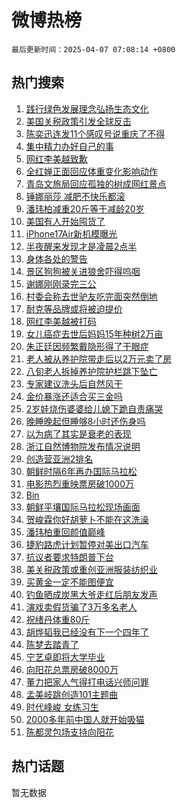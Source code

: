 # 微博热榜

`最后更新时间：2025-04-07 07:08:14 +0800`

## 热门搜索

1. [践行绿色发展理念弘扬生态文化](https://m.weibo.cn/search?containerid=100103type%3D1%26t%3D10%26q%3D%23%E8%B7%B5%E8%A1%8C%E7%BB%BF%E8%89%B2%E5%8F%91%E5%B1%95%E7%90%86%E5%BF%B5%E5%BC%98%E6%89%AC%E7%94%9F%E6%80%81%E6%96%87%E5%8C%96%23&stream_entry_id=51&isnewpage=1&extparam=seat%3D1%26stream_entry_id%3D51%26cate%3D10103%26dgr%3D0%26pos%3D0%26filter_type%3Drealtimehot%26q%3D%2523%25E8%25B7%25B5%25E8%25A1%258C%25E7%25BB%25BF%25E8%2589%25B2%25E5%258F%2591%25E5%25B1%2595%25E7%2590%2586%25E5%25BF%25B5%25E5%25BC%2598%25E6%2589%25AC%25E7%2594%259F%25E6%2580%2581%25E6%2596%2587%25E5%258C%2596%2523%26c_type%3D51%26display_time%3D1743980893%26pre_seqid%3D1743980893124025683525)
1. [美国关税政策引发全球反击](https://m.weibo.cn/search?containerid=100103type%3D1%26t%3D10%26q%3D%23%E7%BE%8E%E5%9B%BD%E5%85%B3%E7%A8%8E%E6%94%BF%E7%AD%96%E5%BC%95%E5%8F%91%E5%85%A8%E7%90%83%E5%8F%8D%E5%87%BB%23&stream_entry_id=31&isnewpage=1&extparam=seat%3D1%26flag%3D2%26pos%3D0%26filter_type%3Drealtimehot%26c_type%3D31%26stream_entry_id%3D31%26q%3D%2523%25E7%25BE%258E%25E5%259B%25BD%25E5%2585%25B3%25E7%25A8%258E%25E6%2594%25BF%25E7%25AD%2596%25E5%25BC%2595%25E5%258F%2591%25E5%2585%25A8%25E7%2590%2583%25E5%258F%258D%25E5%2587%25BB%2523%26dgr%3D0%26band_rank%3D1%26lcate%3D5001%26cate%3D5001%26realpos%3D1%26display_time%3D1743980893%26pre_seqid%3D1743980893124025683525)
1. [陈奕迅连发11个感叹号说重庆了不得](https://m.weibo.cn/search?containerid=100103type%3D1%26t%3D10%26q%3D%E9%99%88%E5%A5%95%E8%BF%85%E8%BF%9E%E5%8F%9111%E4%B8%AA%E6%84%9F%E5%8F%B9%E5%8F%B7%E8%AF%B4%E9%87%8D%E5%BA%86%E4%BA%86%E4%B8%8D%E5%BE%97&stream_entry_id=31&isnewpage=1&extparam=seat%3D1%26flag%3D2%26pos%3D1%26filter_type%3Drealtimehot%26c_type%3D31%26stream_entry_id%3D31%26q%3D%25E9%2599%2588%25E5%25A5%2595%25E8%25BF%2585%25E8%25BF%259E%25E5%258F%259111%25E4%25B8%25AA%25E6%2584%259F%25E5%258F%25B9%25E5%258F%25B7%25E8%25AF%25B4%25E9%2587%258D%25E5%25BA%2586%25E4%25BA%2586%25E4%25B8%258D%25E5%25BE%2597%26dgr%3D0%26band_rank%3D2%26lcate%3D5001%26cate%3D5001%26realpos%3D2%26display_time%3D1743980893%26pre_seqid%3D1743980893124025683525)
1. [集中精力办好自己的事](https://m.weibo.cn/search?containerid=100103type%3D1%26t%3D10%26q%3D%23%E9%9B%86%E4%B8%AD%E7%B2%BE%E5%8A%9B%E5%8A%9E%E5%A5%BD%E8%87%AA%E5%B7%B1%E7%9A%84%E4%BA%8B%23&stream_entry_id=31&isnewpage=1&extparam=seat%3D1%26flag%3D0%26pos%3D2%26filter_type%3Drealtimehot%26c_type%3D31%26stream_entry_id%3D31%26q%3D%2523%25E9%259B%2586%25E4%25B8%25AD%25E7%25B2%25BE%25E5%258A%259B%25E5%258A%259E%25E5%25A5%25BD%25E8%2587%25AA%25E5%25B7%25B1%25E7%259A%2584%25E4%25BA%258B%2523%26dgr%3D0%26band_rank%3D3%26lcate%3D5001%26cate%3D5001%26realpos%3D3%26display_time%3D1743980893%26pre_seqid%3D1743980893124025683525)
1. [网红李美越致歉](https://m.weibo.cn/search?containerid=100103type%3D1%26t%3D10%26q%3D%23%E7%BD%91%E7%BA%A2%E6%9D%8E%E7%BE%8E%E8%B6%8A%E8%87%B4%E6%AD%89%23&stream_entry_id=31&isnewpage=1&extparam=seat%3D1%26flag%3D2%26pos%3D3%26filter_type%3Drealtimehot%26c_type%3D31%26stream_entry_id%3D31%26q%3D%2523%25E7%25BD%2591%25E7%25BA%25A2%25E6%259D%258E%25E7%25BE%258E%25E8%25B6%258A%25E8%2587%25B4%25E6%25AD%2589%2523%26dgr%3D0%26band_rank%3D4%26lcate%3D5001%26cate%3D5001%26realpos%3D4%26display_time%3D1743980893%26pre_seqid%3D1743980893124025683525)
1. [全红婵正面回应体重变化影响动作](https://m.weibo.cn/search?containerid=100103type%3D1%26t%3D10%26q%3D%23%E5%85%A8%E7%BA%A2%E5%A9%B5%E6%AD%A3%E9%9D%A2%E5%9B%9E%E5%BA%94%E4%BD%93%E9%87%8D%E5%8F%98%E5%8C%96%E5%BD%B1%E5%93%8D%E5%8A%A8%E4%BD%9C%23&stream_entry_id=31&isnewpage=1&extparam=seat%3D1%26flag%3D0%26pos%3D4%26filter_type%3Drealtimehot%26c_type%3D31%26stream_entry_id%3D31%26q%3D%2523%25E5%2585%25A8%25E7%25BA%25A2%25E5%25A9%25B5%25E6%25AD%25A3%25E9%259D%25A2%25E5%259B%259E%25E5%25BA%2594%25E4%25BD%2593%25E9%2587%258D%25E5%258F%2598%25E5%258C%2596%25E5%25BD%25B1%25E5%2593%258D%25E5%258A%25A8%25E4%25BD%259C%2523%26dgr%3D0%26band_rank%3D5%26lcate%3D5001%26cate%3D5001%26realpos%3D5%26display_time%3D1743980893%26pre_seqid%3D1743980893124025683525)
1. [青岛文旅局回应孤独的树成网红景点](https://m.weibo.cn/search?containerid=100103type%3D1%26t%3D10%26q%3D%23%E9%9D%92%E5%B2%9B%E6%96%87%E6%97%85%E5%B1%80%E5%9B%9E%E5%BA%94%E5%AD%A4%E7%8B%AC%E7%9A%84%E6%A0%91%E6%88%90%E7%BD%91%E7%BA%A2%E6%99%AF%E7%82%B9%23&stream_entry_id=31&isnewpage=1&extparam=seat%3D1%26flag%3D0%26pos%3D5%26filter_type%3Drealtimehot%26c_type%3D31%26stream_entry_id%3D31%26q%3D%2523%25E9%259D%2592%25E5%25B2%259B%25E6%2596%2587%25E6%2597%2585%25E5%25B1%2580%25E5%259B%259E%25E5%25BA%2594%25E5%25AD%25A4%25E7%258B%25AC%25E7%259A%2584%25E6%25A0%2591%25E6%2588%2590%25E7%25BD%2591%25E7%25BA%25A2%25E6%2599%25AF%25E7%2582%25B9%2523%26dgr%3D0%26band_rank%3D6%26lcate%3D5001%26cate%3D5001%26realpos%3D6%26display_time%3D1743980893%26pre_seqid%3D1743980893124025683525)
1. [锤娜丽莎 减肥不快乐都滚](https://m.weibo.cn/search?containerid=100103type%3D1%26t%3D10%26q%3D%E9%94%A4%E5%A8%9C%E4%B8%BD%E8%8E%8E+%E5%87%8F%E8%82%A5%E4%B8%8D%E5%BF%AB%E4%B9%90%E9%83%BD%E6%BB%9A&stream_entry_id=31&isnewpage=1&extparam=seat%3D1%26flag%3D2%26pos%3D6%26filter_type%3Drealtimehot%26c_type%3D31%26stream_entry_id%3D31%26q%3D%25E9%2594%25A4%25E5%25A8%259C%25E4%25B8%25BD%25E8%258E%258E%2520%25E5%2587%258F%25E8%2582%25A5%25E4%25B8%258D%25E5%25BF%25AB%25E4%25B9%2590%25E9%2583%25BD%25E6%25BB%259A%26dgr%3D0%26band_rank%3D7%26lcate%3D5001%26cate%3D5001%26realpos%3D7%26display_time%3D1743980893%26pre_seqid%3D1743980893124025683525)
1. [潘玮柏减重20斤等于减龄20岁](https://m.weibo.cn/search?containerid=100103type%3D1%26t%3D10%26q%3D%E6%BD%98%E7%8E%AE%E6%9F%8F%E5%87%8F%E9%87%8D20%E6%96%A4%E7%AD%89%E4%BA%8E%E5%87%8F%E9%BE%8420%E5%B2%81&stream_entry_id=31&isnewpage=1&extparam=seat%3D1%26flag%3D2%26pos%3D7%26filter_type%3Drealtimehot%26c_type%3D31%26stream_entry_id%3D31%26q%3D%25E6%25BD%2598%25E7%258E%25AE%25E6%259F%258F%25E5%2587%258F%25E9%2587%258D20%25E6%2596%25A4%25E7%25AD%2589%25E4%25BA%258E%25E5%2587%258F%25E9%25BE%258420%25E5%25B2%2581%26dgr%3D0%26band_rank%3D8%26lcate%3D5001%26cate%3D5001%26realpos%3D8%26display_time%3D1743980893%26pre_seqid%3D1743980893124025683525)
1. [美国有人开始囤货了](https://m.weibo.cn/search?containerid=100103type%3D1%26t%3D10%26q%3D%23%E7%BE%8E%E5%9B%BD%E6%9C%89%E4%BA%BA%E5%BC%80%E5%A7%8B%E5%9B%A4%E8%B4%A7%E4%BA%86%23&stream_entry_id=31&isnewpage=1&extparam=seat%3D1%26flag%3D0%26pos%3D8%26filter_type%3Drealtimehot%26c_type%3D31%26stream_entry_id%3D31%26q%3D%2523%25E7%25BE%258E%25E5%259B%25BD%25E6%259C%2589%25E4%25BA%25BA%25E5%25BC%2580%25E5%25A7%258B%25E5%259B%25A4%25E8%25B4%25A7%25E4%25BA%2586%2523%26dgr%3D0%26band_rank%3D9%26lcate%3D5001%26cate%3D5001%26realpos%3D9%26display_time%3D1743980893%26pre_seqid%3D1743980893124025683525)
1. [iPhone17Air新机模曝光](https://m.weibo.cn/search?containerid=100103type%3D1%26t%3D10%26q%3D%23iPhone17Air%E6%96%B0%E6%9C%BA%E6%A8%A1%E6%9B%9D%E5%85%89%23&stream_entry_id=31&isnewpage=1&extparam=seat%3D1%26flag%3D1%26pos%3D9%26filter_type%3Drealtimehot%26c_type%3D31%26stream_entry_id%3D31%26q%3D%2523iPhone17Air%25E6%2596%25B0%25E6%259C%25BA%25E6%25A8%25A1%25E6%259B%259D%25E5%2585%2589%2523%26dgr%3D0%26band_rank%3D10%26lcate%3D5001%26cate%3D5001%26realpos%3D10%26display_time%3D1743980893%26pre_seqid%3D1743980893124025683525)
1. [半夜醒来发现才是凌晨2点半](https://m.weibo.cn/search?containerid=100103type%3D1%26t%3D10%26q%3D%E5%8D%8A%E5%A4%9C%E9%86%92%E6%9D%A5%E5%8F%91%E7%8E%B0%E6%89%8D%E6%98%AF%E5%87%8C%E6%99%A82%E7%82%B9%E5%8D%8A&stream_entry_id=31&isnewpage=1&extparam=seat%3D1%26flag%3D2%26pos%3D10%26filter_type%3Drealtimehot%26c_type%3D31%26stream_entry_id%3D31%26q%3D%25E5%258D%258A%25E5%25A4%259C%25E9%2586%2592%25E6%259D%25A5%25E5%258F%2591%25E7%258E%25B0%25E6%2589%258D%25E6%2598%25AF%25E5%2587%258C%25E6%2599%25A82%25E7%2582%25B9%25E5%258D%258A%26dgr%3D0%26band_rank%3D11%26lcate%3D5001%26cate%3D5001%26realpos%3D11%26display_time%3D1743980893%26pre_seqid%3D1743980893124025683525)
1. [身体各处的警告](https://m.weibo.cn/search?containerid=100103type%3D1%26t%3D10%26q%3D%E8%BA%AB%E4%BD%93%E5%90%84%E5%A4%84%E7%9A%84%E8%AD%A6%E5%91%8A&stream_entry_id=31&isnewpage=1&extparam=seat%3D1%26flag%3D0%26pos%3D11%26filter_type%3Drealtimehot%26c_type%3D31%26stream_entry_id%3D31%26q%3D%25E8%25BA%25AB%25E4%25BD%2593%25E5%2590%2584%25E5%25A4%2584%25E7%259A%2584%25E8%25AD%25A6%25E5%2591%258A%26dgr%3D0%26band_rank%3D12%26lcate%3D5001%26cate%3D5001%26realpos%3D12%26display_time%3D1743980893%26pre_seqid%3D1743980893124025683525)
1. [景区狗狗被关进狼舍吓得呜咽](https://m.weibo.cn/search?containerid=100103type%3D1%26t%3D10%26q%3D%23%E6%99%AF%E5%8C%BA%E7%8B%97%E7%8B%97%E8%A2%AB%E5%85%B3%E8%BF%9B%E7%8B%BC%E8%88%8D%E5%90%93%E5%BE%97%E5%91%9C%E5%92%BD%23&stream_entry_id=31&isnewpage=1&extparam=seat%3D1%26flag%3D0%26pos%3D12%26filter_type%3Drealtimehot%26c_type%3D31%26stream_entry_id%3D31%26q%3D%2523%25E6%2599%25AF%25E5%258C%25BA%25E7%258B%2597%25E7%258B%2597%25E8%25A2%25AB%25E5%2585%25B3%25E8%25BF%259B%25E7%258B%25BC%25E8%2588%258D%25E5%2590%2593%25E5%25BE%2597%25E5%2591%259C%25E5%2592%25BD%2523%26dgr%3D0%26band_rank%3D13%26lcate%3D5001%26cate%3D5001%26realpos%3D13%26display_time%3D1743980893%26pre_seqid%3D1743980893124025683525)
1. [谢娜刚刚录完三公](https://m.weibo.cn/search?containerid=100103type%3D1%26t%3D10%26q%3D%23%E8%B0%A2%E5%A8%9C%E5%88%9A%E5%88%9A%E5%BD%95%E5%AE%8C%E4%B8%89%E5%85%AC%23&stream_entry_id=31&isnewpage=1&extparam=seat%3D1%26flag%3D0%26pos%3D13%26filter_type%3Drealtimehot%26c_type%3D31%26stream_entry_id%3D31%26q%3D%2523%25E8%25B0%25A2%25E5%25A8%259C%25E5%2588%259A%25E5%2588%259A%25E5%25BD%2595%25E5%25AE%258C%25E4%25B8%2589%25E5%2585%25AC%2523%26dgr%3D0%26band_rank%3D14%26lcate%3D5001%26cate%3D5001%26realpos%3D14%26display_time%3D1743980893%26pre_seqid%3D1743980893124025683525)
1. [村委会称去世驴友吃完面突然倒地](https://m.weibo.cn/search?containerid=100103type%3D1%26t%3D10%26q%3D%23%E6%9D%91%E5%A7%94%E4%BC%9A%E7%A7%B0%E5%8E%BB%E4%B8%96%E9%A9%B4%E5%8F%8B%E5%90%83%E5%AE%8C%E9%9D%A2%E7%AA%81%E7%84%B6%E5%80%92%E5%9C%B0%23&stream_entry_id=31&isnewpage=1&extparam=seat%3D1%26flag%3D0%26pos%3D14%26filter_type%3Drealtimehot%26c_type%3D31%26stream_entry_id%3D31%26q%3D%2523%25E6%259D%2591%25E5%25A7%2594%25E4%25BC%259A%25E7%25A7%25B0%25E5%258E%25BB%25E4%25B8%2596%25E9%25A9%25B4%25E5%258F%258B%25E5%2590%2583%25E5%25AE%258C%25E9%259D%25A2%25E7%25AA%2581%25E7%2584%25B6%25E5%2580%2592%25E5%259C%25B0%2523%26dgr%3D0%26band_rank%3D15%26lcate%3D5001%26cate%3D5001%26realpos%3D15%26display_time%3D1743980893%26pre_seqid%3D1743980893124025683525)
1. [耐克等品牌或将被迫提价](https://m.weibo.cn/search?containerid=100103type%3D1%26t%3D10%26q%3D%23%E8%80%90%E5%85%8B%E7%AD%89%E5%93%81%E7%89%8C%E6%88%96%E5%B0%86%E8%A2%AB%E8%BF%AB%E6%8F%90%E4%BB%B7%23&stream_entry_id=31&isnewpage=1&extparam=seat%3D1%26flag%3D0%26pos%3D15%26filter_type%3Drealtimehot%26c_type%3D31%26stream_entry_id%3D31%26q%3D%2523%25E8%2580%2590%25E5%2585%258B%25E7%25AD%2589%25E5%2593%2581%25E7%2589%258C%25E6%2588%2596%25E5%25B0%2586%25E8%25A2%25AB%25E8%25BF%25AB%25E6%258F%2590%25E4%25BB%25B7%2523%26dgr%3D0%26band_rank%3D16%26lcate%3D5001%26cate%3D5001%26realpos%3D16%26display_time%3D1743980893%26pre_seqid%3D1743980893124025683525)
1. [网红李美越被打码](https://m.weibo.cn/search?containerid=100103type%3D1%26t%3D10%26q%3D%23%E7%BD%91%E7%BA%A2%E6%9D%8E%E7%BE%8E%E8%B6%8A%E8%A2%AB%E6%89%93%E7%A0%81%23&stream_entry_id=31&isnewpage=1&extparam=seat%3D1%26flag%3D0%26pos%3D16%26filter_type%3Drealtimehot%26c_type%3D31%26stream_entry_id%3D31%26q%3D%2523%25E7%25BD%2591%25E7%25BA%25A2%25E6%259D%258E%25E7%25BE%258E%25E8%25B6%258A%25E8%25A2%25AB%25E6%2589%2593%25E7%25A0%2581%2523%26dgr%3D0%26band_rank%3D17%26lcate%3D5001%26cate%3D5001%26realpos%3D17%26display_time%3D1743980893%26pre_seqid%3D1743980893124025683525)
1. [女儿癌症去世后妈妈15年种树2万亩](https://m.weibo.cn/search?containerid=100103type%3D1%26t%3D10%26q%3D%23%E5%A5%B3%E5%84%BF%E7%99%8C%E7%97%87%E5%8E%BB%E4%B8%96%E5%90%8E%E5%A6%88%E5%A6%8815%E5%B9%B4%E7%A7%8D%E6%A0%912%E4%B8%87%E4%BA%A9%23&stream_entry_id=31&isnewpage=1&extparam=seat%3D1%26flag%3D0%26pos%3D17%26filter_type%3Drealtimehot%26c_type%3D31%26stream_entry_id%3D31%26q%3D%2523%25E5%25A5%25B3%25E5%2584%25BF%25E7%2599%258C%25E7%2597%2587%25E5%258E%25BB%25E4%25B8%2596%25E5%2590%258E%25E5%25A6%2588%25E5%25A6%258815%25E5%25B9%25B4%25E7%25A7%258D%25E6%25A0%25912%25E4%25B8%2587%25E4%25BA%25A9%2523%26dgr%3D0%26band_rank%3D18%26lcate%3D5001%26cate%3D5001%26realpos%3D18%26display_time%3D1743980893%26pre_seqid%3D1743980893124025683525)
1. [朱正廷因频繁戴隐形得了干眼症](https://m.weibo.cn/search?containerid=100103type%3D1%26t%3D10%26q%3D%23%E6%9C%B1%E6%AD%A3%E5%BB%B7%E5%9B%A0%E9%A2%91%E7%B9%81%E6%88%B4%E9%9A%90%E5%BD%A2%E5%BE%97%E4%BA%86%E5%B9%B2%E7%9C%BC%E7%97%87%23&stream_entry_id=31&isnewpage=1&extparam=seat%3D1%26flag%3D0%26pos%3D18%26filter_type%3Drealtimehot%26c_type%3D31%26stream_entry_id%3D31%26q%3D%2523%25E6%259C%25B1%25E6%25AD%25A3%25E5%25BB%25B7%25E5%259B%25A0%25E9%25A2%2591%25E7%25B9%2581%25E6%2588%25B4%25E9%259A%2590%25E5%25BD%25A2%25E5%25BE%2597%25E4%25BA%2586%25E5%25B9%25B2%25E7%259C%25BC%25E7%2597%2587%2523%26dgr%3D0%26band_rank%3D19%26lcate%3D5001%26cate%3D5001%26realpos%3D19%26display_time%3D1743980893%26pre_seqid%3D1743980893124025683525)
1. [老人被从养护院带走后以2万元卖了房](https://m.weibo.cn/search?containerid=100103type%3D1%26t%3D10%26q%3D%23%E8%80%81%E4%BA%BA%E8%A2%AB%E4%BB%8E%E5%85%BB%E6%8A%A4%E9%99%A2%E5%B8%A6%E8%B5%B0%E5%90%8E%E4%BB%A52%E4%B8%87%E5%85%83%E5%8D%96%E4%BA%86%E6%88%BF%23&stream_entry_id=31&isnewpage=1&extparam=seat%3D1%26flag%3D0%26pos%3D19%26filter_type%3Drealtimehot%26c_type%3D31%26stream_entry_id%3D31%26q%3D%2523%25E8%2580%2581%25E4%25BA%25BA%25E8%25A2%25AB%25E4%25BB%258E%25E5%2585%25BB%25E6%258A%25A4%25E9%2599%25A2%25E5%25B8%25A6%25E8%25B5%25B0%25E5%2590%258E%25E4%25BB%25A52%25E4%25B8%2587%25E5%2585%2583%25E5%258D%2596%25E4%25BA%2586%25E6%2588%25BF%2523%26dgr%3D0%26band_rank%3D20%26lcate%3D5001%26cate%3D5001%26realpos%3D20%26display_time%3D1743980893%26pre_seqid%3D1743980893124025683525)
1. [八旬老人拆掉养护院护栏跳下坠亡](https://m.weibo.cn/search?containerid=100103type%3D1%26t%3D10%26q%3D%23%E5%85%AB%E6%97%AC%E8%80%81%E4%BA%BA%E6%8B%86%E6%8E%89%E5%85%BB%E6%8A%A4%E9%99%A2%E6%8A%A4%E6%A0%8F%E8%B7%B3%E4%B8%8B%E5%9D%A0%E4%BA%A1%23&stream_entry_id=31&isnewpage=1&extparam=seat%3D1%26flag%3D0%26pos%3D20%26filter_type%3Drealtimehot%26c_type%3D31%26stream_entry_id%3D31%26q%3D%2523%25E5%2585%25AB%25E6%2597%25AC%25E8%2580%2581%25E4%25BA%25BA%25E6%258B%2586%25E6%258E%2589%25E5%2585%25BB%25E6%258A%25A4%25E9%2599%25A2%25E6%258A%25A4%25E6%25A0%258F%25E8%25B7%25B3%25E4%25B8%258B%25E5%259D%25A0%25E4%25BA%25A1%2523%26dgr%3D0%26band_rank%3D21%26lcate%3D5001%26cate%3D5001%26realpos%3D21%26display_time%3D1743980893%26pre_seqid%3D1743980893124025683525)
1. [专家建议洗头后自然风干](https://m.weibo.cn/search?containerid=100103type%3D1%26t%3D10%26q%3D%23%E4%B8%93%E5%AE%B6%E5%BB%BA%E8%AE%AE%E6%B4%97%E5%A4%B4%E5%90%8E%E8%87%AA%E7%84%B6%E9%A3%8E%E5%B9%B2%23&stream_entry_id=31&isnewpage=1&extparam=seat%3D1%26flag%3D0%26pos%3D21%26filter_type%3Drealtimehot%26c_type%3D31%26stream_entry_id%3D31%26q%3D%2523%25E4%25B8%2593%25E5%25AE%25B6%25E5%25BB%25BA%25E8%25AE%25AE%25E6%25B4%2597%25E5%25A4%25B4%25E5%2590%258E%25E8%2587%25AA%25E7%2584%25B6%25E9%25A3%258E%25E5%25B9%25B2%2523%26dgr%3D0%26band_rank%3D22%26lcate%3D5001%26cate%3D5001%26realpos%3D22%26display_time%3D1743980893%26pre_seqid%3D1743980893124025683525)
1. [金价暴涨还适合买三金吗](https://m.weibo.cn/search?containerid=100103type%3D1%26t%3D10%26q%3D%E9%87%91%E4%BB%B7%E6%9A%B4%E6%B6%A8%E8%BF%98%E9%80%82%E5%90%88%E4%B9%B0%E4%B8%89%E9%87%91%E5%90%97&stream_entry_id=31&isnewpage=1&extparam=seat%3D1%26flag%3D0%26pos%3D22%26filter_type%3Drealtimehot%26c_type%3D31%26stream_entry_id%3D31%26q%3D%25E9%2587%2591%25E4%25BB%25B7%25E6%259A%25B4%25E6%25B6%25A8%25E8%25BF%2598%25E9%2580%2582%25E5%2590%2588%25E4%25B9%25B0%25E4%25B8%2589%25E9%2587%2591%25E5%2590%2597%26dgr%3D0%26band_rank%3D23%26lcate%3D5001%26cate%3D5001%26realpos%3D23%26display_time%3D1743980893%26pre_seqid%3D1743980893124025683525)
1. [2岁娃烧伤婆婆给儿媳下跪自责痛哭](https://m.weibo.cn/search?containerid=100103type%3D1%26t%3D10%26q%3D%232%E5%B2%81%E5%A8%83%E7%83%A7%E4%BC%A4%E5%A9%86%E5%A9%86%E7%BB%99%E5%84%BF%E5%AA%B3%E4%B8%8B%E8%B7%AA%E8%87%AA%E8%B4%A3%E7%97%9B%E5%93%AD%23&stream_entry_id=31&isnewpage=1&extparam=seat%3D1%26flag%3D0%26pos%3D23%26filter_type%3Drealtimehot%26c_type%3D31%26stream_entry_id%3D31%26q%3D%25232%25E5%25B2%2581%25E5%25A8%2583%25E7%2583%25A7%25E4%25BC%25A4%25E5%25A9%2586%25E5%25A9%2586%25E7%25BB%2599%25E5%2584%25BF%25E5%25AA%25B3%25E4%25B8%258B%25E8%25B7%25AA%25E8%2587%25AA%25E8%25B4%25A3%25E7%2597%259B%25E5%2593%25AD%2523%26dgr%3D0%26band_rank%3D24%26lcate%3D5001%26cate%3D5001%26realpos%3D24%26display_time%3D1743980893%26pre_seqid%3D1743980893124025683525)
1. [晚睡晚起但睡够8小时还伤身吗](https://m.weibo.cn/search?containerid=100103type%3D1%26t%3D10%26q%3D%23%E6%99%9A%E7%9D%A1%E6%99%9A%E8%B5%B7%E4%BD%86%E7%9D%A1%E5%A4%9F8%E5%B0%8F%E6%97%B6%E8%BF%98%E4%BC%A4%E8%BA%AB%E5%90%97%23&stream_entry_id=31&isnewpage=1&extparam=seat%3D1%26flag%3D0%26pos%3D24%26filter_type%3Drealtimehot%26c_type%3D31%26stream_entry_id%3D31%26q%3D%2523%25E6%2599%259A%25E7%259D%25A1%25E6%2599%259A%25E8%25B5%25B7%25E4%25BD%2586%25E7%259D%25A1%25E5%25A4%259F8%25E5%25B0%258F%25E6%2597%25B6%25E8%25BF%2598%25E4%25BC%25A4%25E8%25BA%25AB%25E5%2590%2597%2523%26dgr%3D0%26band_rank%3D25%26lcate%3D5001%26cate%3D5001%26realpos%3D25%26display_time%3D1743980893%26pre_seqid%3D1743980893124025683525)
1. [以为病了其实是衰老的表现](https://m.weibo.cn/search?containerid=100103type%3D1%26t%3D10%26q%3D%23%E4%BB%A5%E4%B8%BA%E7%97%85%E4%BA%86%E5%85%B6%E5%AE%9E%E6%98%AF%E8%A1%B0%E8%80%81%E7%9A%84%E8%A1%A8%E7%8E%B0%23&stream_entry_id=31&isnewpage=1&extparam=seat%3D1%26flag%3D0%26pos%3D25%26filter_type%3Drealtimehot%26c_type%3D31%26stream_entry_id%3D31%26q%3D%2523%25E4%25BB%25A5%25E4%25B8%25BA%25E7%2597%2585%25E4%25BA%2586%25E5%2585%25B6%25E5%25AE%259E%25E6%2598%25AF%25E8%25A1%25B0%25E8%2580%2581%25E7%259A%2584%25E8%25A1%25A8%25E7%258E%25B0%2523%26dgr%3D0%26band_rank%3D26%26lcate%3D5001%26cate%3D5001%26realpos%3D26%26display_time%3D1743980893%26pre_seqid%3D1743980893124025683525)
1. [浙江自然博物院发布情况说明](https://m.weibo.cn/search?containerid=100103type%3D1%26t%3D10%26q%3D%23%E6%B5%99%E6%B1%9F%E8%87%AA%E7%84%B6%E5%8D%9A%E7%89%A9%E9%99%A2%E5%8F%91%E5%B8%83%E6%83%85%E5%86%B5%E8%AF%B4%E6%98%8E%23&stream_entry_id=31&isnewpage=1&extparam=seat%3D1%26flag%3D0%26pos%3D26%26filter_type%3Drealtimehot%26c_type%3D31%26stream_entry_id%3D31%26q%3D%2523%25E6%25B5%2599%25E6%25B1%259F%25E8%2587%25AA%25E7%2584%25B6%25E5%258D%259A%25E7%2589%25A9%25E9%2599%25A2%25E5%258F%2591%25E5%25B8%2583%25E6%2583%2585%25E5%2586%25B5%25E8%25AF%25B4%25E6%2598%258E%2523%26dgr%3D0%26band_rank%3D27%26lcate%3D5001%26cate%3D5001%26realpos%3D27%26display_time%3D1743980893%26pre_seqid%3D1743980893124025683525)
1. [创造营亚洲2排名](https://m.weibo.cn/search?containerid=100103type%3D1%26t%3D10%26q%3D%23%E5%88%9B%E9%80%A0%E8%90%A5%E4%BA%9A%E6%B4%B22%E6%8E%92%E5%90%8D%23&stream_entry_id=31&isnewpage=1&extparam=seat%3D1%26flag%3D0%26pos%3D27%26filter_type%3Drealtimehot%26c_type%3D31%26stream_entry_id%3D31%26q%3D%2523%25E5%2588%259B%25E9%2580%25A0%25E8%2590%25A5%25E4%25BA%259A%25E6%25B4%25B22%25E6%258E%2592%25E5%2590%258D%2523%26dgr%3D0%26band_rank%3D28%26lcate%3D5001%26cate%3D5001%26realpos%3D28%26display_time%3D1743980893%26pre_seqid%3D1743980893124025683525)
1. [朝鲜时隔6年再办国际马拉松](https://m.weibo.cn/search?containerid=100103type%3D1%26t%3D10%26q%3D%23%E6%9C%9D%E9%B2%9C%E6%97%B6%E9%9A%946%E5%B9%B4%E5%86%8D%E5%8A%9E%E5%9B%BD%E9%99%85%E9%A9%AC%E6%8B%89%E6%9D%BE%23&stream_entry_id=31&isnewpage=1&extparam=seat%3D1%26flag%3D1%26pos%3D28%26filter_type%3Drealtimehot%26c_type%3D31%26stream_entry_id%3D31%26q%3D%2523%25E6%259C%259D%25E9%25B2%259C%25E6%2597%25B6%25E9%259A%25946%25E5%25B9%25B4%25E5%2586%258D%25E5%258A%259E%25E5%259B%25BD%25E9%2599%2585%25E9%25A9%25AC%25E6%258B%2589%25E6%259D%25BE%2523%26dgr%3D0%26band_rank%3D29%26lcate%3D5001%26cate%3D5001%26realpos%3D29%26display_time%3D1743980893%26pre_seqid%3D1743980893124025683525)
1. [电影热烈重映票房破1000万](https://m.weibo.cn/search?containerid=100103type%3D1%26t%3D10%26q%3D%23%E7%94%B5%E5%BD%B1%E7%83%AD%E7%83%88%E9%87%8D%E6%98%A0%E7%A5%A8%E6%88%BF%E7%A0%B41000%E4%B8%87%23&stream_entry_id=31&isnewpage=1&extparam=seat%3D1%26flag%3D0%26pos%3D29%26filter_type%3Drealtimehot%26c_type%3D31%26stream_entry_id%3D31%26q%3D%2523%25E7%2594%25B5%25E5%25BD%25B1%25E7%2583%25AD%25E7%2583%2588%25E9%2587%258D%25E6%2598%25A0%25E7%25A5%25A8%25E6%2588%25BF%25E7%25A0%25B41000%25E4%25B8%2587%2523%26dgr%3D0%26band_rank%3D30%26lcate%3D5001%26cate%3D5001%26realpos%3D30%26display_time%3D1743980893%26pre_seqid%3D1743980893124025683525)
1. [Bin](https://m.weibo.cn/search?containerid=100103type%3D1%26t%3D10%26q%3DBin&stream_entry_id=31&isnewpage=1&extparam=seat%3D1%26flag%3D0%26pos%3D30%26filter_type%3Drealtimehot%26c_type%3D31%26stream_entry_id%3D31%26q%3DBin%26dgr%3D0%26band_rank%3D31%26lcate%3D5001%26cate%3D5001%26realpos%3D31%26display_time%3D1743980893%26pre_seqid%3D1743980893124025683525)
1. [朝鲜平壤国际马拉松现场画面](https://m.weibo.cn/search?containerid=100103type%3D1%26t%3D10%26q%3D%23%E6%9C%9D%E9%B2%9C%E5%B9%B3%E5%A3%A4%E5%9B%BD%E9%99%85%E9%A9%AC%E6%8B%89%E6%9D%BE%E7%8E%B0%E5%9C%BA%E7%94%BB%E9%9D%A2%23&stream_entry_id=31&isnewpage=1&extparam=seat%3D1%26flag%3D0%26pos%3D31%26filter_type%3Drealtimehot%26c_type%3D31%26stream_entry_id%3D31%26q%3D%2523%25E6%259C%259D%25E9%25B2%259C%25E5%25B9%25B3%25E5%25A3%25A4%25E5%259B%25BD%25E9%2599%2585%25E9%25A9%25AC%25E6%258B%2589%25E6%259D%25BE%25E7%258E%25B0%25E5%259C%25BA%25E7%2594%25BB%25E9%259D%25A2%2523%26dgr%3D0%26band_rank%3D32%26lcate%3D5001%26cate%3D5001%26realpos%3D32%26display_time%3D1743980893%26pre_seqid%3D1743980893124025683525)
1. [贺峻霖你好胡萝卜不能在这洗澡](https://m.weibo.cn/search?containerid=100103type%3D1%26t%3D10%26q%3D%E8%B4%BA%E5%B3%BB%E9%9C%96%E4%BD%A0%E5%A5%BD%E8%83%A1%E8%90%9D%E5%8D%9C%E4%B8%8D%E8%83%BD%E5%9C%A8%E8%BF%99%E6%B4%97%E6%BE%A1&stream_entry_id=31&isnewpage=1&extparam=seat%3D1%26flag%3D0%26pos%3D32%26filter_type%3Drealtimehot%26c_type%3D31%26stream_entry_id%3D31%26q%3D%25E8%25B4%25BA%25E5%25B3%25BB%25E9%259C%2596%25E4%25BD%25A0%25E5%25A5%25BD%25E8%2583%25A1%25E8%2590%259D%25E5%258D%259C%25E4%25B8%258D%25E8%2583%25BD%25E5%259C%25A8%25E8%25BF%2599%25E6%25B4%2597%25E6%25BE%25A1%26dgr%3D0%26band_rank%3D33%26lcate%3D5001%26cate%3D5001%26realpos%3D33%26display_time%3D1743980893%26pre_seqid%3D1743980893124025683525)
1. [潘玮柏重回颜值巅峰](https://m.weibo.cn/search?containerid=100103type%3D1%26t%3D10%26q%3D%23%E6%BD%98%E7%8E%AE%E6%9F%8F%E9%87%8D%E5%9B%9E%E9%A2%9C%E5%80%BC%E5%B7%85%E5%B3%B0%23&stream_entry_id=31&isnewpage=1&extparam=seat%3D1%26flag%3D0%26pos%3D33%26filter_type%3Drealtimehot%26c_type%3D31%26stream_entry_id%3D31%26q%3D%2523%25E6%25BD%2598%25E7%258E%25AE%25E6%259F%258F%25E9%2587%258D%25E5%259B%259E%25E9%25A2%259C%25E5%2580%25BC%25E5%25B7%2585%25E5%25B3%25B0%2523%26dgr%3D0%26band_rank%3D34%26lcate%3D5001%26cate%3D5001%26realpos%3D34%26display_time%3D1743980893%26pre_seqid%3D1743980893124025683525)
1. [捷豹路虎计划暂停对美出口汽车](https://m.weibo.cn/search?containerid=100103type%3D1%26t%3D10%26q%3D%23%E6%8D%B7%E8%B1%B9%E8%B7%AF%E8%99%8E%E8%AE%A1%E5%88%92%E6%9A%82%E5%81%9C%E5%AF%B9%E7%BE%8E%E5%87%BA%E5%8F%A3%E6%B1%BD%E8%BD%A6%23&stream_entry_id=31&isnewpage=1&extparam=seat%3D1%26flag%3D0%26pos%3D34%26filter_type%3Drealtimehot%26c_type%3D31%26stream_entry_id%3D31%26q%3D%2523%25E6%258D%25B7%25E8%25B1%25B9%25E8%25B7%25AF%25E8%2599%258E%25E8%25AE%25A1%25E5%2588%2592%25E6%259A%2582%25E5%2581%259C%25E5%25AF%25B9%25E7%25BE%258E%25E5%2587%25BA%25E5%258F%25A3%25E6%25B1%25BD%25E8%25BD%25A6%2523%26dgr%3D0%26band_rank%3D35%26lcate%3D5001%26cate%3D5001%26realpos%3D35%26display_time%3D1743980893%26pre_seqid%3D1743980893124025683525)
1. [抗议者要求特朗普下台](https://m.weibo.cn/search?containerid=100103type%3D1%26t%3D10%26q%3D%23%E6%8A%97%E8%AE%AE%E8%80%85%E8%A6%81%E6%B1%82%E7%89%B9%E6%9C%97%E6%99%AE%E4%B8%8B%E5%8F%B0%23&stream_entry_id=31&isnewpage=1&extparam=seat%3D1%26flag%3D0%26pos%3D35%26filter_type%3Drealtimehot%26c_type%3D31%26stream_entry_id%3D31%26q%3D%2523%25E6%258A%2597%25E8%25AE%25AE%25E8%2580%2585%25E8%25A6%2581%25E6%25B1%2582%25E7%2589%25B9%25E6%259C%2597%25E6%2599%25AE%25E4%25B8%258B%25E5%258F%25B0%2523%26dgr%3D0%26band_rank%3D36%26lcate%3D5001%26cate%3D5001%26realpos%3D36%26display_time%3D1743980893%26pre_seqid%3D1743980893124025683525)
1. [美关税政策或重创亚洲服装纺织业](https://m.weibo.cn/search?containerid=100103type%3D1%26t%3D10%26q%3D%23%E7%BE%8E%E5%85%B3%E7%A8%8E%E6%94%BF%E7%AD%96%E6%88%96%E9%87%8D%E5%88%9B%E4%BA%9A%E6%B4%B2%E6%9C%8D%E8%A3%85%E7%BA%BA%E7%BB%87%E4%B8%9A%23&stream_entry_id=31&isnewpage=1&extparam=seat%3D1%26flag%3D0%26pos%3D36%26filter_type%3Drealtimehot%26c_type%3D31%26stream_entry_id%3D31%26q%3D%2523%25E7%25BE%258E%25E5%2585%25B3%25E7%25A8%258E%25E6%2594%25BF%25E7%25AD%2596%25E6%2588%2596%25E9%2587%258D%25E5%2588%259B%25E4%25BA%259A%25E6%25B4%25B2%25E6%259C%258D%25E8%25A3%2585%25E7%25BA%25BA%25E7%25BB%2587%25E4%25B8%259A%2523%26dgr%3D0%26band_rank%3D37%26lcate%3D5001%26cate%3D5001%26realpos%3D37%26display_time%3D1743980893%26pre_seqid%3D1743980893124025683525)
1. [买黄金一定不能图便宜](https://m.weibo.cn/search?containerid=100103type%3D1%26t%3D10%26q%3D%23%E4%B9%B0%E9%BB%84%E9%87%91%E4%B8%80%E5%AE%9A%E4%B8%8D%E8%83%BD%E5%9B%BE%E4%BE%BF%E5%AE%9C%23&stream_entry_id=31&isnewpage=1&extparam=seat%3D1%26flag%3D1%26pos%3D37%26filter_type%3Drealtimehot%26c_type%3D31%26stream_entry_id%3D31%26q%3D%2523%25E4%25B9%25B0%25E9%25BB%2584%25E9%2587%2591%25E4%25B8%2580%25E5%25AE%259A%25E4%25B8%258D%25E8%2583%25BD%25E5%259B%25BE%25E4%25BE%25BF%25E5%25AE%259C%2523%26dgr%3D0%26band_rank%3D38%26lcate%3D5001%26cate%3D5001%26realpos%3D38%26display_time%3D1743980893%26pre_seqid%3D1743980893124025683525)
1. [钓鱼晒成炭黑大爷走红后朋友发声](https://m.weibo.cn/search?containerid=100103type%3D1%26t%3D10%26q%3D%23%E9%92%93%E9%B1%BC%E6%99%92%E6%88%90%E7%82%AD%E9%BB%91%E5%A4%A7%E7%88%B7%E8%B5%B0%E7%BA%A2%E5%90%8E%E6%9C%8B%E5%8F%8B%E5%8F%91%E5%A3%B0%23&stream_entry_id=31&isnewpage=1&extparam=seat%3D1%26flag%3D0%26pos%3D38%26filter_type%3Drealtimehot%26c_type%3D31%26stream_entry_id%3D31%26q%3D%2523%25E9%2592%2593%25E9%25B1%25BC%25E6%2599%2592%25E6%2588%2590%25E7%2582%25AD%25E9%25BB%2591%25E5%25A4%25A7%25E7%2588%25B7%25E8%25B5%25B0%25E7%25BA%25A2%25E5%2590%258E%25E6%259C%258B%25E5%258F%258B%25E5%258F%2591%25E5%25A3%25B0%2523%26dgr%3D0%26band_rank%3D39%26lcate%3D5001%26cate%3D5001%26realpos%3D39%26display_time%3D1743980893%26pre_seqid%3D1743980893124025683525)
1. [演戏卖假货骗了3万多名老人](https://m.weibo.cn/search?containerid=100103type%3D1%26t%3D10%26q%3D%23%E6%BC%94%E6%88%8F%E5%8D%96%E5%81%87%E8%B4%A7%E9%AA%97%E4%BA%863%E4%B8%87%E5%A4%9A%E5%90%8D%E8%80%81%E4%BA%BA%23&stream_entry_id=31&isnewpage=1&extparam=seat%3D1%26flag%3D0%26pos%3D39%26filter_type%3Drealtimehot%26c_type%3D31%26stream_entry_id%3D31%26q%3D%2523%25E6%25BC%2594%25E6%2588%258F%25E5%258D%2596%25E5%2581%2587%25E8%25B4%25A7%25E9%25AA%2597%25E4%25BA%25863%25E4%25B8%2587%25E5%25A4%259A%25E5%2590%258D%25E8%2580%2581%25E4%25BA%25BA%2523%26dgr%3D0%26band_rank%3D40%26lcate%3D5001%26cate%3D5001%26realpos%3D40%26display_time%3D1743980893%26pre_seqid%3D1743980893124025683525)
1. [祝绪丹体重80斤](https://m.weibo.cn/search?containerid=100103type%3D1%26t%3D10%26q%3D%23%E7%A5%9D%E7%BB%AA%E4%B8%B9%E4%BD%93%E9%87%8D80%E6%96%A4%23&stream_entry_id=31&isnewpage=1&extparam=seat%3D1%26flag%3D0%26pos%3D40%26filter_type%3Drealtimehot%26c_type%3D31%26stream_entry_id%3D31%26q%3D%2523%25E7%25A5%259D%25E7%25BB%25AA%25E4%25B8%25B9%25E4%25BD%2593%25E9%2587%258D80%25E6%2596%25A4%2523%26dgr%3D0%26band_rank%3D41%26lcate%3D5001%26cate%3D5001%26realpos%3D41%26display_time%3D1743980893%26pre_seqid%3D1743980893124025683525)
1. [胡烨韬我已经没有下一个四年了](https://m.weibo.cn/search?containerid=100103type%3D1%26t%3D10%26q%3D%E8%83%A1%E7%83%A8%E9%9F%AC%E6%88%91%E5%B7%B2%E7%BB%8F%E6%B2%A1%E6%9C%89%E4%B8%8B%E4%B8%80%E4%B8%AA%E5%9B%9B%E5%B9%B4%E4%BA%86&stream_entry_id=31&isnewpage=1&extparam=seat%3D1%26flag%3D0%26pos%3D41%26filter_type%3Drealtimehot%26c_type%3D31%26stream_entry_id%3D31%26q%3D%25E8%2583%25A1%25E7%2583%25A8%25E9%259F%25AC%25E6%2588%2591%25E5%25B7%25B2%25E7%25BB%258F%25E6%25B2%25A1%25E6%259C%2589%25E4%25B8%258B%25E4%25B8%2580%25E4%25B8%25AA%25E5%259B%259B%25E5%25B9%25B4%25E4%25BA%2586%26dgr%3D0%26band_rank%3D42%26lcate%3D5001%26cate%3D5001%26realpos%3D42%26display_time%3D1743980893%26pre_seqid%3D1743980893124025683525)
1. [陈梦去踏青了](https://m.weibo.cn/search?containerid=100103type%3D1%26t%3D10%26q%3D%23%E9%99%88%E6%A2%A6%E5%8E%BB%E8%B8%8F%E9%9D%92%E4%BA%86%23&stream_entry_id=31&isnewpage=1&extparam=seat%3D1%26flag%3D0%26pos%3D42%26filter_type%3Drealtimehot%26c_type%3D31%26stream_entry_id%3D31%26q%3D%2523%25E9%2599%2588%25E6%25A2%25A6%25E5%258E%25BB%25E8%25B8%258F%25E9%259D%2592%25E4%25BA%2586%2523%26dgr%3D0%26band_rank%3D43%26lcate%3D5001%26cate%3D5001%26realpos%3D43%26display_time%3D1743980893%26pre_seqid%3D1743980893124025683525)
1. [宁艺卓即将大学毕业](https://m.weibo.cn/search?containerid=100103type%3D1%26t%3D10%26q%3D%23%E5%AE%81%E8%89%BA%E5%8D%93%E5%8D%B3%E5%B0%86%E5%A4%A7%E5%AD%A6%E6%AF%95%E4%B8%9A%23&stream_entry_id=31&isnewpage=1&extparam=seat%3D1%26flag%3D0%26pos%3D43%26filter_type%3Drealtimehot%26c_type%3D31%26stream_entry_id%3D31%26q%3D%2523%25E5%25AE%2581%25E8%2589%25BA%25E5%258D%2593%25E5%258D%25B3%25E5%25B0%2586%25E5%25A4%25A7%25E5%25AD%25A6%25E6%25AF%2595%25E4%25B8%259A%2523%26dgr%3D0%26band_rank%3D44%26lcate%3D5001%26cate%3D5001%26realpos%3D44%26display_time%3D1743980893%26pre_seqid%3D1743980893124025683525)
1. [向阳花总票房破8000万](https://m.weibo.cn/search?containerid=100103type%3D1%26t%3D10%26q%3D%23%E5%90%91%E9%98%B3%E8%8A%B1%E6%80%BB%E7%A5%A8%E6%88%BF%E7%A0%B48000%E4%B8%87%23&stream_entry_id=31&isnewpage=1&extparam=seat%3D1%26flag%3D0%26pos%3D44%26filter_type%3Drealtimehot%26c_type%3D31%26stream_entry_id%3D31%26q%3D%2523%25E5%2590%2591%25E9%2598%25B3%25E8%258A%25B1%25E6%2580%25BB%25E7%25A5%25A8%25E6%2588%25BF%25E7%25A0%25B48000%25E4%25B8%2587%2523%26dgr%3D0%26band_rank%3D45%26lcate%3D5001%26cate%3D5001%26realpos%3D45%26display_time%3D1743980893%26pre_seqid%3D1743980893124025683525)
1. [董力把家人气得打电话兴师问罪](https://m.weibo.cn/search?containerid=100103type%3D1%26t%3D10%26q%3D%23%E8%91%A3%E5%8A%9B%E6%8A%8A%E5%AE%B6%E4%BA%BA%E6%B0%94%E5%BE%97%E6%89%93%E7%94%B5%E8%AF%9D%E5%85%B4%E5%B8%88%E9%97%AE%E7%BD%AA%23&stream_entry_id=31&isnewpage=1&extparam=seat%3D1%26flag%3D0%26pos%3D45%26filter_type%3Drealtimehot%26c_type%3D31%26stream_entry_id%3D31%26q%3D%2523%25E8%2591%25A3%25E5%258A%259B%25E6%258A%258A%25E5%25AE%25B6%25E4%25BA%25BA%25E6%25B0%2594%25E5%25BE%2597%25E6%2589%2593%25E7%2594%25B5%25E8%25AF%259D%25E5%2585%25B4%25E5%25B8%2588%25E9%2597%25AE%25E7%25BD%25AA%2523%26dgr%3D0%26band_rank%3D46%26lcate%3D5001%26cate%3D5001%26realpos%3D46%26display_time%3D1743980893%26pre_seqid%3D1743980893124025683525)
1. [孟美岐跳创造101主题曲](https://m.weibo.cn/search?containerid=100103type%3D1%26t%3D10%26q%3D%23%E5%AD%9F%E7%BE%8E%E5%B2%90%E8%B7%B3%E5%88%9B%E9%80%A0101%E4%B8%BB%E9%A2%98%E6%9B%B2%23&stream_entry_id=31&isnewpage=1&extparam=seat%3D1%26flag%3D0%26pos%3D46%26filter_type%3Drealtimehot%26c_type%3D31%26stream_entry_id%3D31%26q%3D%2523%25E5%25AD%259F%25E7%25BE%258E%25E5%25B2%2590%25E8%25B7%25B3%25E5%2588%259B%25E9%2580%25A0101%25E4%25B8%25BB%25E9%25A2%2598%25E6%259B%25B2%2523%26dgr%3D0%26band_rank%3D47%26lcate%3D5001%26cate%3D5001%26realpos%3D47%26display_time%3D1743980893%26pre_seqid%3D1743980893124025683525)
1. [时代峰峻 女练习生](https://m.weibo.cn/search?containerid=100103type%3D1%26t%3D10%26q%3D%E6%97%B6%E4%BB%A3%E5%B3%B0%E5%B3%BB+%E5%A5%B3%E7%BB%83%E4%B9%A0%E7%94%9F&stream_entry_id=31&isnewpage=1&extparam=seat%3D1%26flag%3D0%26pos%3D47%26filter_type%3Drealtimehot%26c_type%3D31%26stream_entry_id%3D31%26q%3D%25E6%2597%25B6%25E4%25BB%25A3%25E5%25B3%25B0%25E5%25B3%25BB%2520%25E5%25A5%25B3%25E7%25BB%2583%25E4%25B9%25A0%25E7%2594%259F%26dgr%3D0%26band_rank%3D48%26lcate%3D5001%26cate%3D5001%26realpos%3D48%26display_time%3D1743980893%26pre_seqid%3D1743980893124025683525)
1. [2000多年前中国人就开始吸猫](https://m.weibo.cn/search?containerid=100103type%3D1%26t%3D10%26q%3D%232000%E5%A4%9A%E5%B9%B4%E5%89%8D%E4%B8%AD%E5%9B%BD%E4%BA%BA%E5%B0%B1%E5%BC%80%E5%A7%8B%E5%90%B8%E7%8C%AB%23&stream_entry_id=31&isnewpage=1&extparam=seat%3D1%26flag%3D0%26pos%3D48%26filter_type%3Drealtimehot%26c_type%3D31%26stream_entry_id%3D31%26q%3D%25232000%25E5%25A4%259A%25E5%25B9%25B4%25E5%2589%258D%25E4%25B8%25AD%25E5%259B%25BD%25E4%25BA%25BA%25E5%25B0%25B1%25E5%25BC%2580%25E5%25A7%258B%25E5%2590%25B8%25E7%258C%25AB%2523%26dgr%3D0%26band_rank%3D49%26lcate%3D5001%26cate%3D5001%26realpos%3D49%26display_time%3D1743980893%26pre_seqid%3D1743980893124025683525)
1. [陈都灵包场支持向阳花](https://m.weibo.cn/search?containerid=100103type%3D1%26t%3D10%26q%3D%23%E9%99%88%E9%83%BD%E7%81%B5%E5%8C%85%E5%9C%BA%E6%94%AF%E6%8C%81%E5%90%91%E9%98%B3%E8%8A%B1%23&stream_entry_id=31&isnewpage=1&extparam=seat%3D1%26flag%3D0%26pos%3D49%26filter_type%3Drealtimehot%26c_type%3D31%26stream_entry_id%3D31%26q%3D%2523%25E9%2599%2588%25E9%2583%25BD%25E7%2581%25B5%25E5%258C%2585%25E5%259C%25BA%25E6%2594%25AF%25E6%258C%2581%25E5%2590%2591%25E9%2598%25B3%25E8%258A%25B1%2523%26dgr%3D0%26band_rank%3D50%26lcate%3D5001%26cate%3D5001%26realpos%3D50%26display_time%3D1743980893%26pre_seqid%3D1743980893124025683525)

## 热门话题

暂无数据
